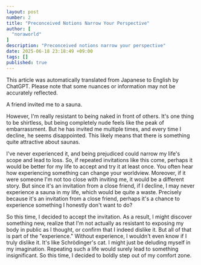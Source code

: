 ```yaml
---
layout: post
number: 2
title: "Preconceived Notions Narrow Your Perspective"
author: [
  "noraworld"
]
description: "Preconceived notions narrow your perspective"
date: 2025-06-18 23:18:49 +09:00
tags: []
published: true
---
```


This article was automatically translated from Japanese to English by ChatGPT. Please note that some nuances or information may not be accurately reflected.

A friend invited me to a sauna.

However, I'm really resistant to being naked in front of others. It's one thing to be shirtless, but being completely nude feels like the peak of embarrassment. But he has invited me multiple times, and every time I decline, he seems disappointed. This likely means that there is something quite attractive about saunas.

I've never experienced it, and being prejudiced could narrow my life's scope and lead to loss. So, if repeated invitations like this come, perhaps it would be better for my life to accept and try it at least once. You often hear how experiencing something can change your worldview. Moreover, if it were someone I'm not too close with inviting me, it would be a different story. But since it's an invitation from a close friend, if I decline, I may never experience a sauna in my life, which would be quite a waste. Precisely because it's an invitation from a close friend, perhaps it's a chance to experience something I honestly don't want to do?

So this time, I decided to accept the invitation. As a result, I might discover something new, realize that I'm not actually as resistant to exposing my body in public as I thought, or confirm that I indeed dislike it. But all of that is part of the "experience." Without experience, I wouldn't even know if I truly dislike it. It's like Schrödinger's cat. I might just be deluding myself in my imagination. Repeating such a life would surely lead to something insignificant. So this time, I decided to boldly step out of my comfort zone.